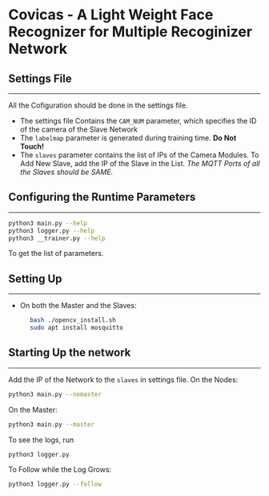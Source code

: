 # Covicas - A Light Weight Face Recognizer for Multiple Recoginizer Network

## Settings File
---------------------------
All the Cofiguration should be done in the settings file.
- The settings file Contains the `CAM_NUM` parameter, which specifies the ID of the camera of the Slave Network
- The `labelmap` parameter is generated during training time. **Do Not Touch!**
- The `slaves` parameter contains the list of IPs of the Camera Modules. To Add New Slave, add the IP of the Slave in the List.
  *The MQTT Ports of all the Slaves should be SAME.*

## Configuring the Runtime Parameters
----------------------------------------

``` bash
python3 main.py --help
python3 logger.py --help
python3 __trainer.py --help
```
To get the list of parameters.

## Setting Up
---------------------
-  On both the Master and the Slaves:
```bash
      bash ./opencv_install.sh
      sudo apt install mosquitto
```

## Starting Up the network
----------------------------
Add the IP of the Network to the `slaves` in settings file.
On the Nodes:
```bash
python3 main.py --nomaster
```
On the Master:
```bash
python3 main.py --master
```

To see the logs, run
```bash
python3 logger.py
```
To Follow while the Log Grows:
```bash
python3 logger.py --follow
```
